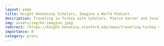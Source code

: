 ```yaml
---
layout: page
title: Knight Hennessey Scholars, Imagine a World Podcast.
description: Traveling in Turkey with Scholars. Pierce Garver and Jocelyn Ricard, both from the 2023 cohort, dive into Turkey’s rich history, culture, and contemporary challenges.
img: assets/img/kh-imagine.jpeg
redirect: (https://knight-hennessy.stanford.edu/news/traveling-turkey-scholars)
importance: 8
category: press
---
```





